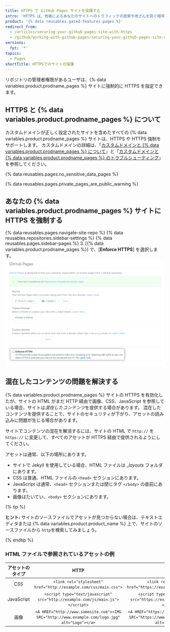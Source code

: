 ```yaml
---
title: HTTPS で GitHub Pages サイトを保護する
intro: 'HTTPS は、他者によるあなたのサイトへのトラフィックの詮索や改ざんを防ぐ暗号化のレイヤーを追加します。 透過的に HTTP リクエストを HTTPS にリダイレクトするために、あなたの {% data variables.product.prodname_pages %} サイトに HTTPS を強制できます。'
product: '{% data reusables.gated-features.pages %}'
redirect_from:
  - /articles/securing-your-github-pages-site-with-https
  - /github/working-with-github-pages/securing-your-github-pages-site-with-https
versions:
  fpt: '*'
topics:
  - Pages
shortTitle: HTTPSでのサイトの保護
---
```


リポジトリの管理者権限があるユーザは、{% data variables.product.prodname_pages %} サイトに強制的に HTTPS を指定できます。

## HTTPS と {% data variables.product.prodname_pages %} について

カスタムドメインが正しく設定されたサイトを含めたすべての {% data variables.product.prodname_pages %} サイトは、HTTPS や HTTPS 強制をサポートします。 カスタムドメインの詳細は、「[カスタムドメインと {% data variables.product.prodname_pages %} について](/articles/about-custom-domains-and-github-pages)」と「[カスタムドメインと {% data variables.product.prodname_pages %} のトラブルシューティング](/articles/troubleshooting-custom-domains-and-github-pages#https-errors)」を参照してください。

{% data reusables.pages.no_sensitive_data_pages %}

{% data reusables.pages.private_pages_are_public_warning %}

## あなたの {% data variables.product.prodname_pages %} サイトに HTTPS を強制する

{% data reusables.pages.navigate-site-repo %}
{% data reusables.repositories.sidebar-settings %}
{% data reusables.pages.sidebar-pages %}
3. [{% data variables.product.prodname_pages %}] で、[**Enforce HTTPS**] を選択します。 ![[Enforce HTTPS] チェックボックス](/assets/images/help/pages/enforce-https-checkbox.png)

## 混在したコンテンツの問題を解決する

{% data variables.product.prodname_pages %} サイトの HTTPS を有効化したが、サイトの HTML がまだ HTTP 経由で画像、CSS、JavaScript を参照している場合、サイトは*混在したコンテンツ*を提供する場合があります。 混在したコンテンツを提供することで、サイトのセキュリティが下がり、アセットの読み込みに問題が生じる場合があります。

サイトでコンテンツの混在を解消するには、サイトの HTML で `http://` を `https://` に変更して、すべてのアセットが HTTPS 経由で提供されるようにしてください。

アセットは通常、以下の場所にあります。
- サイトで Jekyll を使用している場合、HTML ファイルは *_layouts* フォルダにあります。
- CSS は普通、HTML ファイルの `<head>` セクションにあります。
- JavaScript は通常、`<head>` セクションまたは閉じタグ `</body>` の直前にあります。
- 画像はたいてい、`<body>` セクションにあります。

{% tip %}

**ヒント:** サイトのソースファイルでアセットが見つからない場合は、テキストエディタまたは {% data variables.product.product_name %} 上で、サイトのソースファイルから `http`を検索してみましょう。

{% endtip %}

### HTML ファイルで参照されているアセットの例

|  アセットのタイプ  |                                                       HTTP                                                       |                                                       HTTPS                                                        |
|:----------:|:----------------------------------------------------------------------------------------------------------------:|:------------------------------------------------------------------------------------------------------------------:|
|    CSS     |                      `<link rel="stylesheet" href="http://example.com/css/main.css">`                      |                      `<link rel="stylesheet" href="https://example.com/css/main.css">`                       |
| JavaScript |            `<script type="text/javascript" src="http://example.com/js/main.js"></script>`            |            `<script type="text/javascript" src="https://example.com/js/main.js"></script>`             |
|     画像     | `<A HREF="http://www.somesite.com"><IMG SRC="http://www.example.com/logo.jpg" alt="Logo"></a>` | `<A HREF="https://www.somesite.com"><IMG SRC="https://www.example.com/logo.jpg" alt="Logo"></a>` |  
